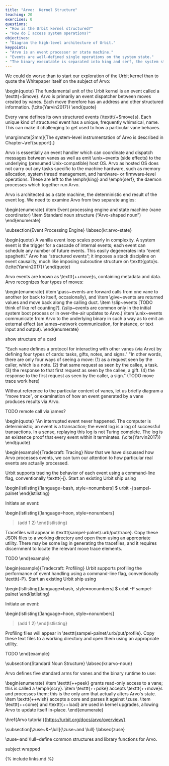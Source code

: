 ```yaml
---
title: "Arvo:  Kernel Structure"
teaching: 20
exercises: 0
questions:
- "How is the Urbit kernel structured?"
- "How do I access system operations?"
objectives:
- "Diagram the high-level architecture of Urbit."
keypoints:
- "Arvo is an event processor or state machine."
- "Events are well-defined single operations on the system state."
- "The binary executable is separated into king and serf, the system state, an event log and runtime support."
---
```

We could do worse than to start our exploration of the Urbit kernel than to quote the Whitepaper itself on the subject of Arvo:

\begin{quote}
The fundamental unit of the Urbit kernel is an event called a \texttt{+\$move}.  Arvo is primarily an event dispatcher between moves created by vanes.  Each move therefore has an address and other structured information.  (\cite{Yarvin2017})
\end{quote}

Every vane defines its own structured events (\texttt{+\$move}s).  Each unique kind of structured event has a unique, frequently whimsical, name.  This can make it challenging to get used to how a particular vane behaves.

\marginnote[2mm]{The system-level instrumentation of Arvo is described in Chapter~\ref{support}.}

Arvo is essentially an event handler which can coordinate and dispatch messages between vanes as well as emit \unix~events (side effects) to the underlying (presumed Unix-compatible) host OS.  Arvo as hosted OS does not carry out any tasks specific to the machine hardware, such as memory allocation, system thread management, and hardware- or firmware-level operations.  These are left to the \emph{king} and \emph{serf}, the daemon processes which together run Arvo.

Arvo is architected as a state machine, the deterministic end result of the event log.  We need to examine Arvo from two separate angles:

\begin{enumerate}
  \item  Event processing engine and state machine (vane coordinator)
  \item  Standard noun structure (“Arvo-shaped noun”)
\end{enumerate}

\subsection{Event Processing Engine}
\labsec{kr:arvo-state}

\begin{quote}
A vanilla event loop scales poorly in complexity.  A system event is the trigger for a cascade of internal events; each event can schedule any number of future events.  This easily degenerates into “event spaghetti.”  Arvo has “structured events”; it imposes a stack discipline on event causality, much like imposing subroutine structure on \texttt{goto}s.  (\cite{Yarvin2017})
\end{quote}

Arvo events are known as \texttt{++move}s, containing metadata and data.  Arvo recognizes four types of moves:

\begin{enumerate}
  \item  \pass~events are forward calls from one vane to another (or back to itself, occasionally), and
  \item  \give~events are returned values and move back along the calling duct.
  \item  \slip~events [TODO think of like ref counting?].  (\slip~events are common only in the initial system boot process or in over-the-air updates to Arvo.)
  \item  \unix~events communicate from Arvo to the underlying binary in such a way as to emit an external effect (an \ames~network communication, for instance, or text input and output).
\end{enumerate}

show structure of a card

"Each vane defines a protocol for interacting with other vanes (via Arvo) by defining four types of cards: tasks, gifts, notes, and signs."
"In other words, there are only four ways of seeing a move: (1) as a request seen by the caller, which is a note. (2) that same request as seen by the callee, a task. (3) the response to that first request as seen by the callee, a gift. (4) the response to the first request as seen by the caller, a sign."
(TODO move trace work here)

Without reference to the particular content of vanes, let us briefly diagram a “move trace”, or examination of how an event generated by a vane produces results via Arvo.

TODO remote call via \ames?

\begin{quote}
"An interrupted event never happened.  The computer is deterministic; an event is a transaction; the event log is a log of successful transactions. In a sense, replaying this log is not Turing complete. The log is an existence proof that every event within it terminates.  (\cite{Yarvin2017})
\end{quote}

\begin{example}{Tradecraft:  Tracing}
Now that we have discussed how Arvo processes events, we can turn our attention to how particular real events are actually processed.

Urbit supports tracing the behavior of each event using a command-line flag, conventionally \texttt{-j}.  Start an existing Urbit ship using

\begin{lstlisting}[language=bash,
                   style=nonumbers]
$ urbit -j sampel-palnet
\end{lstlisting}

Initiate an event:

\begin{lstlisting}[language=hoon,
                   style=nonumbers]
> (add 1 2)
\end{lstlisting}

Tracefiles will appear in \texttt{sampel-palnet/.urb/put/trace}.  Copy these JSON files to a working directory and open them using an appropriate utility.  There may be some lag in generating the tracefiles, and it requires discernment to locate the relevant move trace elements.

TODO
\end{example}

\begin{example}{Tradecraft:  Profiling}
  Urbit supports profiling the performance of event handling using a command-line flag, conventionally \texttt{-P}.  Start an existing Urbit ship using

  \begin{lstlisting}[language=bash,
                     style=nonumbers]
  $ urbit -P sampel-palnet
  \end{lstlisting}

  Initiate an event:

  \begin{lstlisting}[language=hoon,
                     style=nonumbers]
  > (add 1 2)
  \end{lstlisting}

  Profiling files will appear in \texttt{sampel-palnet/.urb/put/profile}.  Copy these text files to a working directory and open them using an appropriate utility.

TODO
\end{example}

\subsection{Standard Noun Structure}
\labsec{kr:arvo-noun}

Arvo defines five standard arms for vanes and the binary runtime to use:

\begin{enumerate}
  \item  \texttt{++peek} grants read-only access to a vane; this is called a \emph{scry}.
  \item  \texttt{++poke} accepts \texttt{++move}s and processes them; this is the only arm that actually alters Arvo's state.
  \item  \texttt{++wish} accepts a core and parses it against \zuse.
  \item  \texttt{++come} and \texttt{++load} are used in kernel upgrades, allowing Arvo to update itself in-place.
\end{enumerate}


\href{Arvo tutorial}{https://urbit.org/docs/arvo/overview/}

\subsection[\zuse~\&~\lull]{\zuse~and \lull}
\labsec{zuse}

\zuse~and \lull~define common structures and library functions for Arvo.

subject wrapped



{% include links.md %}

